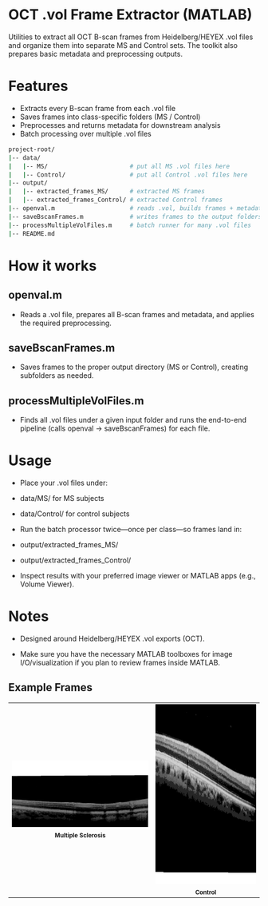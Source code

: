 # OCT .vol Frame Extractor (MATLAB)
Utilities to extract all OCT B-scan frames from Heidelberg/HEYEX .vol files and organize them into separate MS and Control sets. The toolkit also prepares basic metadata and preprocessing outputs.

# Features
- Extracts every B-scan frame from each .vol file
- Saves frames into class-specific folders (MS / Control)
- Preprocesses and returns metadata for downstream analysis
- Batch processing over multiple .vol files
``` bash
project-root/
|-- data/
|   |-- MS/                       # put all MS .vol files here
|   |-- Control/                  # put all Control .vol files here
|-- output/
|   |-- extracted_frames_MS/      # extracted MS frames
|   |-- extracted_frames_Control/ # extracted Control frames
|-- openval.m                     # reads .vol, builds frames + metadata, preprocessing
|-- saveBscanFrames.m             # writes frames to the output folders
|-- processMultipleVolFiles.m     # batch runner for many .vol files
|-- README.md
```
# How it works
## openval.m
- Reads a .vol file, prepares all B-scan frames and metadata, and applies the required preprocessing.

## saveBscanFrames.m
- Saves frames to the proper output directory (MS or Control), creating subfolders as needed.

## processMultipleVolFiles.m
- Finds all .vol files under a given input folder and runs the end-to-end pipeline (calls openval → saveBscanFrames) for each file.

# Usage

- Place your .vol files under:

- data/MS/ for MS subjects

- data/Control/ for control subjects

- Run the batch processor twice—once per class—so frames land in:

- output/extracted_frames_MS/

- output/extracted_frames_Control/

- Inspect results with your preferred image viewer or MATLAB apps (e.g., Volume Viewer).

# Notes

- Designed around Heidelberg/HEYEX .vol exports (OCT).

- Make sure you have the necessary MATLAB toolboxes for image I/O/visualization if you plan to review frames inside MATLAB.

## Example Frames

<table>
  <tr>
    <td align="center">
      <img src="https://github.com/Muhammad-Aqib-Anwar/volumetric-OCT-Data-Prerpcessing-and-Extraction/blob/main/Extracted%20frames%20MS/ms01_spectralis_macula_v1_s1_R/ms01_spectralis_macula_v1_s1_R_frame_011.png?raw=true"  ><br/>
      <sub><b>Multiple Sclerosis</b></sub>
    </td>
    <td align="center">
      <img src="https://github.com/Muhammad-Aqib-Anwar/volumetric-OCT-Data-Prerpcessing-and-Extraction/blob/main/Extracted%20frames%20Control/hc01_spectralis_macula_v1_s1_R/hc01_spectralis_macula_v1_s1_R_frame_039.png?raw=true" height="360"><br/>
      <sub><b>Control</b></sub>
    </td>
  </tr>
</table>

